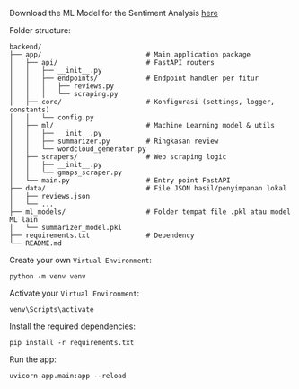 Download the ML Model for the Sentiment Analysis [here](https://drive.google.com/file/d/16W45YwmyasFFcUE05t-z1v3Y0iJMdjG3/view?usp=sharing)

Folder structure:
```
backend/
├── app/                          # Main application package
│   ├── api/                      # FastAPI routers
│   │   ├── __init__.py
│   │   ├── endpoints/            # Endpoint handler per fitur
│   │   │   ├── reviews.py
│   │   │   └── scraping.py
│   ├── core/                     # Konfigurasi (settings, logger, constants)
│   │   └── config.py
│   ├── ml/                       # Machine Learning model & utils
│   │   ├── __init__.py
│   │   ├── summarizer.py         # Ringkasan review
│   │   └── wordcloud_generator.py
│   ├── scrapers/                 # Web scraping logic
│   │   ├── __init__.py
│   │   └── gmaps_scraper.py
│   └── main.py                   # Entry point FastAPI
├── data/                         # File JSON hasil/penyimpanan lokal
│   ├── reviews.json
│   └── ...
├── ml_models/                    # Folder tempat file .pkl atau model ML lain
│   └── summarizer_model.pkl
├── requirements.txt              # Dependency
└── README.md
```


Create your own `Virtual Environment`:
```
python -m venv venv
```

Activate your `Virtual Environment`:
```
venv\Scripts\activate
```

Install the required dependencies:
```
pip install -r requirements.txt
```

Run the app:
```
uvicorn app.main:app --reload
```
